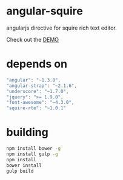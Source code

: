 # angular-squire
angularjs directive for squire rich text editor. 

Check out the [DEMO](http://hourlynerd.github.io/angular-squire/)


# depends on

```js
"angular": "~1.3.8",
"angular-strap": "~2.1.6",
"underscore": "~1.7.0",
"jquery": ">= 1.9.0",
"font-awesome": "~4.3.0",
"squire-rte": "~1.0.1"
```

# building

```bash
npm install bower -g
npm install gulp -g
npm install
bower install
gulp build
```
